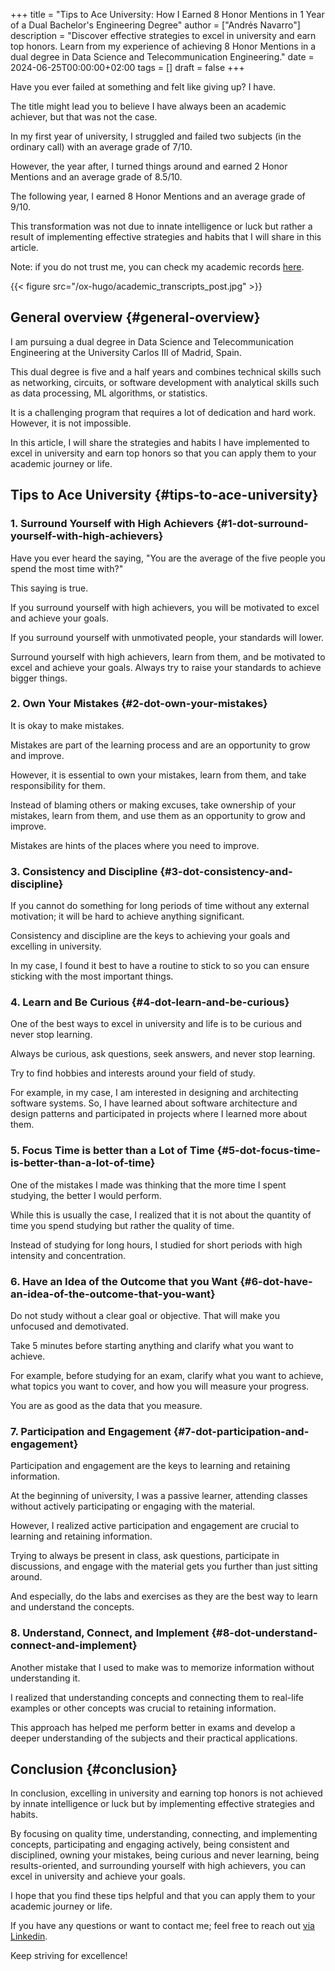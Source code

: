 +++
title = "Tips to Ace University: How I Earned 8 Honor Mentions in 1 Year of a Dual Bachelor's Engineering Degree"
author = ["Andrés Navarro"]
description = "Discover effective strategies to excel in university and earn top honors. Learn from my experience of achieving 8 Honor Mentions in a dual degree in Data Science and Telecommunication Engineering."
date = 2024-06-25T00:00:00+02:00
tags = []
draft = false
+++

Have you ever failed at something and felt like giving up? I have.

The title might lead you to believe I have always been an academic achiever, but that was not the case.

In my first year of university, I struggled and failed two subjects (in the ordinary call) with an average grade of 7/10.

However, the year after, I turned things around and earned 2 Honor Mentions and an average grade of 8.5/10.

The following year, I earned 8 Honor Mentions and an average grade of 9/10.

This transformation was not due to innate intelligence or luck but rather a result of implementing effective strategies and habits that I will share in this article.

Note: if you do not trust me, you can check my academic records [here](https://github.com/andres-nav/andres-nav/blob/main/academic/academic_transcripts.pdf?raw=true).

{{< figure src="/ox-hugo/academic_transcripts_post.jpg" >}}


## General overview {#general-overview}

I am pursuing a dual degree in Data Science and Telecommunication Engineering at the University Carlos III of Madrid, Spain.

This dual degree is five and a half years and combines technical skills such as networking, circuits, or software development with analytical skills such as data processing, ML algorithms, or statistics.

It is a challenging program that requires a lot of dedication and hard work. However, it is not impossible.

In this article, I will share the strategies and habits I have implemented to excel in university and earn top honors so that you can apply them to your academic journey or life.


## Tips to Ace University {#tips-to-ace-university}


### 1. Surround Yourself with High Achievers {#1-dot-surround-yourself-with-high-achievers}

Have you ever heard the saying, "You are the average of the five people you spend the most time with?"

This saying is true.

If you surround yourself with high achievers, you will be motivated to excel and achieve your goals.

If you surround yourself with unmotivated people, your standards will lower.

Surround yourself with high achievers, learn from them, and be motivated to excel and achieve your goals. Always try to raise your standards to achieve bigger things.


### 2. Own Your Mistakes {#2-dot-own-your-mistakes}

It is okay to make mistakes.

Mistakes are part of the learning process and are an opportunity to grow and improve.

However, it is essential to own your mistakes, learn from them, and take responsibility for them.

Instead of blaming others or making excuses, take ownership of your mistakes, learn from them, and use them as an opportunity to grow and improve.

Mistakes are hints of the places where you need to improve.


### 3. Consistency and Discipline {#3-dot-consistency-and-discipline}

If you cannot do something for long periods of time without any external motivation; it will be hard to achieve anything significant.

Consistency and discipline are the keys to achieving your goals and excelling in university.

In my case, I found it best to have a routine to stick to so you can ensure sticking with the most important things.


### 4. Learn and Be Curious {#4-dot-learn-and-be-curious}

One of the best ways to excel in university and life is to be curious and never stop learning.

Always be curious, ask questions, seek answers, and never stop learning.

Try to find hobbies and interests around your field of study.

For example, in my case, I am interested in designing and architecting software systems. So, I have learned about software architecture and design patterns and participated in projects where I learned more about them.


### 5. Focus Time is better than a Lot of Time {#5-dot-focus-time-is-better-than-a-lot-of-time}

One of the mistakes I made was thinking that the more time I spent studying, the better I would perform.

While this is usually the case, I realized that it is not about the quantity of time you spend studying but rather the quality of time.

Instead of studying for long hours, I studied for short periods with high intensity and concentration.


### 6. Have an Idea of the Outcome that you Want {#6-dot-have-an-idea-of-the-outcome-that-you-want}

Do not study without a clear goal or objective. That will make you unfocused and demotivated.

Take 5 minutes before starting anything and clarify what you want to achieve.

For example, before studying for an exam, clarify what you want to achieve, what topics you want to cover, and how you will measure your progress.

You are as good as the data that you measure.


### 7. Participation and Engagement {#7-dot-participation-and-engagement}

Participation and engagement are the keys to learning and retaining information.

At the beginning of university, I was a passive learner, attending classes without actively participating or engaging with the material.

However, I realized active participation and engagement are crucial to learning and retaining information.

Trying to always be present in class, ask questions, participate in discussions, and engage with the material gets you further than just sitting around.

And especially, do the labs and exercises as they are the best way to learn and understand the concepts.


### 8. Understand, Connect, and Implement {#8-dot-understand-connect-and-implement}

Another mistake that I used to make was to memorize information without understanding it.

I realized that understanding concepts and connecting them to real-life examples or other concepts was crucial to retaining information.

This approach has helped me perform better in exams and develop a deeper understanding of the subjects and their practical applications.


## Conclusion {#conclusion}

In conclusion, excelling in university and earning top honors is not achieved by innate intelligence or luck but by implementing effective strategies and habits.

By focusing on quality time, understanding, connecting, and implementing concepts, participating and engaging actively, being consistent and disciplined, owning your mistakes, being curious and never learning, being results-oriented, and surrounding yourself with high achievers, you can excel in university and achieve your goals.

I hope that you find these tips helpful and that you can apply them to your academic journey or life.

If you have any questions or want to contact me; feel free to reach out [via Linkedin](https://www.linkedin.com/in/andresnav/).

Keep striving for excellence!

